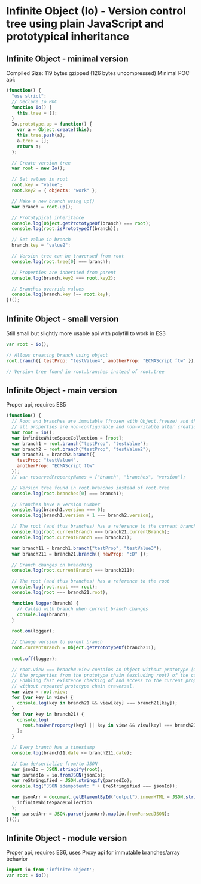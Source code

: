 Infinite Object (Io) - Version control tree using plain JavaScript and prototypical inheritance
===============================================================================================

## Infinite Object - minimal version
Compiled Size:	119 bytes gzipped (126 bytes uncompressed)
Minimal POC api: 
```javascript
(function() {
  "use strict";
  // Declare Io POC
  function Io() {
    this.tree = [];
  }
  Io.prototype.up = function() {
    var a = Object.create(this);
    this.tree.push(a);
    a.tree = [];
    return a;
  };

  // Create version tree
  var root = new Io();

  // Set values in root
  root.key = "value";
  root.key2 = { objects: "work" };

  // Make a new branch using up()
  var branch = root.up();

  // Prototypical inheritance
  console.log(Object.getPrototypeOf(branch) === root);
  console.log(root.isPrototypeOf(branch));

  // Set value in branch
  branch.key = "value2";

  // Version tree can be traversed from root
  console.log(root.tree[0] === branch);

  // Properties are inherited from parent
  console.log(branch.key2 === root.key2);

  // Branches override values
  console.log(branch.key !== root.key);
})();
```

## Infinite Object - small version
Still small but slightly more usable api with polyfill to work in ES3
```javascript
var root = io();

// Allows creating branch using object
root.branch({ testProp: "testValue4", anotherProp: "ECMAScript ftw" });

// Version tree found in root.branches instead of root.tree
```

## Infinite Object - main version
Proper api, requires ES5
```javascript
(function() {
  // Root and branches are immutable (frozen with Object.freeze) and thus
  // all properties are non-configurable and non-writable after creation
  var root = io();
  var infiniteWhiteSpaceCollection = [root];
  var branch1 = root.branch("testProp", "testValue");
  var branch2 = root.branch("testProp", "testValue2");
  var branch21 = branch2.branch({
    testProp: "testValue4",
    anotherProp: "ECMAScript ftw"
  });
  // var reservedPropertyNames = ["branch", "branches", "version"];

  // Version tree found in root.branches instead of root.tree
  console.log(root.branches[0] === branch1);

  // Branches have a version number
  console.log(branch1.version === 0);
  console.log(branch1.version + 1 === branch2.version);

  // The root (and thus branches) has a reference to the current branch
  console.log(root.currentBranch === branch21.currentBranch);
  console.log(root.currentBranch === branch21);

  var branch11 = branch1.branch("testProp", "testValue3");
  var branch211 = branch21.branch({ newProp: ":D" });

  // Branch changes on branching
  console.log(root.currentBranch === branch211);

  // The root (and thus branches) has a reference to the root
  console.log(root.root === root);
  console.log(root === branch21.root);

  function logger(branch) {
    // Called with branch when current branch changes
    console.log(branch);
  }
    
  root.on(logger);

  // Change version to parent branch
  root.currentBranch = Object.getPrototypeOf(branch211);
  
  root.off(logger);

  // root.view === branchN.view contains an Object without prototype [Object.create(null)] which has all
  // the properties from the prototype chain (excluding root) of the currently active branch.
  // Enabling fast existence checking of and access to the current properties,
  // without repeated prototype chain traversal.
  var view = root.view;
  for (var key in view) {
    console.log(key in branch21 && view[key] === branch21[key]);
  }
  for (var key in branch21) {
    console.log(
      root.hasOwnProperty(key) || key in view && view[key] === branch21[key]
    );
  }

  // Every branch has a timestamp
  console.log(branch11.date <= branch211.date);

  // Can de/serialize from/to JSON
  var jsonIo = JSON.stringify(root);
  var parsedIo = io.fromJSON(jsonIo);
  var reStringified = JSON.stringify(parsedIo);
  console.log("JSON idempotent: " + (reStringified === jsonIo));

  var jsonArr = document.getElementById("output").innerHTML = JSON.stringify(
    infiniteWhiteSpaceCollection
  );
  var parsedArr = JSON.parse(jsonArr).map(io.fromParsedJSON);
})();
```

## Infinite Object - module version
Proper api, requires ES6, uses Proxy api for immutable branches/array behavior
```javascript
import io from 'infinite-object';
var root = io();
```